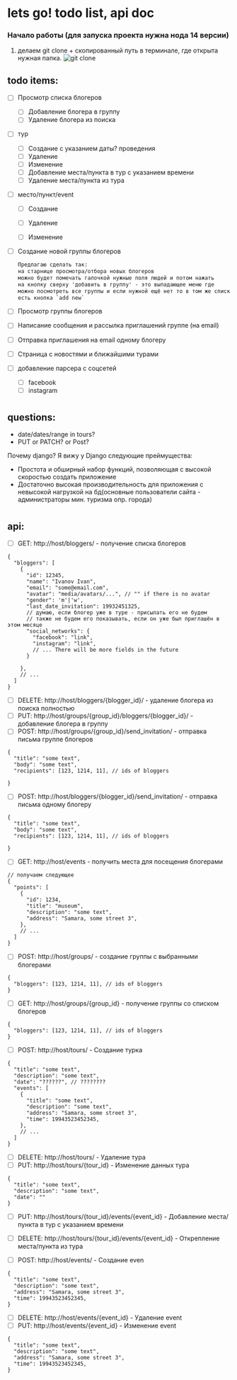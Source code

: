 # lets go! todo list, api doc

### Начало работы (для запуска проекта нужна нода 14 версии)
1. делаем git clone + скопированный путь в терминале, где открыта нужная папка.
![git clone](http://images.vfl.ru/ii/1604317442/3803189d/32158503.png)

## todo items:
* [ ] Просмотр списка блогеров
    * [ ] Добавление блогера в группу
    * [ ] Удаление блогера из поиска
  
* [ ] тур
    * [ ] Создание с указанием даты? проведения
    * [ ] Удаление
    * [ ] Изменение
    * [ ] Добавление места/пункта в тур с указанием времени
    * [ ] Удаление места/пункта из тура
* [ ] место/пункт/event
    * [ ] Создание 
    * [ ] Удаление  
    * [ ] Изменение
    

* [ ] Создание новой группы блогеров
  ```txt
  Предлагаю сделать так:
  на старнице просмотра/отбора новых блогеров 
  можно будет помечать галочкой нужные поля людей и потом нажать 
  на кнопку сверху 'добавить в группу' - это выпадающее меню где
  можно посмотреть все группы и если нужной ещё нет то в том же списке
  есть кнопка `add new`
  ```
* [ ] Просмотр группы блогеров
* [ ] Написание сообщения и рассылка приглашений группе (на email)
* [ ] Отправка приглашения на email одному блогеру

* [ ] Страница с новостями и ближайшими турами


* [ ] добавление парсера c соцсетей
    * [ ] facebook
    * [ ] instagram

#
## questions:
* date/dates/range in tours?
* PUT or PATCH? or Post?


Почему django?
Я вижу у Django следующие преймущества:
* Простота и обширный набор функций, позволяющая с высокой скоростью создать приложение
* Достаточно высокая производительность для приложения с невысокой нагрузкой на бд(основные пользователи сайта - администраторы мин. туризма опр. города)

#
## api:
* [ ] GET: http://host/bloggers/ - получение списка блогеров
```json5
{
  "bloggers": [
    {
      "id": 12345,
      "name": "Ivanov Ivan",
      "email": "some@email.com",
      "avatar": "media/avatars/...", // "" if there is no avatar
      "gender": 'm'|'w',
      "last_date_invitation": 19932451325,  
      // думаю, если блогер уже в туре - присылать его не будем
      // также не будем его показывать, если он уже был приглашён в этом месяце
      "social_networks": {
        "facebook": "link",
        "instagram": "link",
        // ... There will be more fields in the future
      }
      
    },
    // ...
  ]
}  
```
  

* [ ] DELETE: http://host/bloggers/{blogger_id}/ - удаление блогера из поиска полностью
* [ ] PUT: http://host/groups/{group_id}/bloggers/{blogger_id}/ - добавление блогера в группу
* [ ] POST: http://host/groups/{group_id}/send_invitation/ - отправка письма группе блогеров 
```json5
{
  "title": "some text",
  "body": "some text",
  "recipients": [123, 1214, 11], // ids of bloggers
  
}
```


* [ ] POST: http://host/bloggers/{blogger_id}/send_invitation/ - отправка письма одному блогеру
```json5
{
  "title": "some text",
  "body": "some text",
  "recipients": [123, 1214, 11], // ids of bloggers
  
}
```


* [ ] GET: http://host/events - получить места для посещения блогерами
```json5
// получаем следующее
{
  "points": [
    {
      "id": 1234,
      "title": "museum",
      "description": "some text",
      "address": "Samara, some street 3",
    },
    // ...
  ]
}
```
* [ ] POST: http://host/groups/ - создание группы с выбранными блогерами
```json5
{
  "bloggers": [123, 1214, 11], // ids of bloggers
}
```


* [ ] GET: http://host/groups/{group_id} - получение группы со списком блогеров
```json5
{
  "bloggers": [123, 1214, 11], // ids of bloggers
}
```


* [ ] POST: http://host/tours/ - Создание турка
```json5
{
  "title": "some text",
  "description": "some text",
  "date": "??????", // ????????
  "events": [
    {
      "title": "some text",
      "description": "some text",
      "address": "Samara, some street 3",
      "time": 19943523452345, 
    },
    // ...
  ]
}
```

* [ ] DELETE: http://host/tours/ - Удаление тура
* [ ] PUT: http://host/tours/{tour_id} - Изменение данных тура
```json5
{
  "title": "some text",
  "description": "some text",
  "date": ""
}
```
* [ ] PUT: http://host/tours/{tour_id}/events/{event_id} - Добавление места/пункта в тур с указанием времени
* [ ] DELETE: http://host/tours/{tour_id}/events/{event_id} - Открепление места/пункта из тура

* [ ] POST: http://host/events/ - Создание even
```json5
{
  "title": "some text",
  "description": "some text",
  "address": "Samara, some street 3",
  "time": 19943523452345, 
}
```
* [ ] DELETE: http://host/events/{event_id} - Удаление event
* [ ] PUT: http://host/events/{event_id} - Изменение event
```json5
{
  "title": "some text",
  "description": "some text",
  "address": "Samara, some street 3",
  "time": 19943523452345, 
}
```
